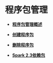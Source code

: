 # 程序包管理<a name="dli_01_0366"></a>

-   **[程序包管理概述](程序包管理概述.md)**  

-   **[创建程序包](创建程序包.md)**  

-   **[删除程序包](删除程序包.md)**  

-   **[Spark 2.3依赖包](Spark-2-3依赖包.md)**  


